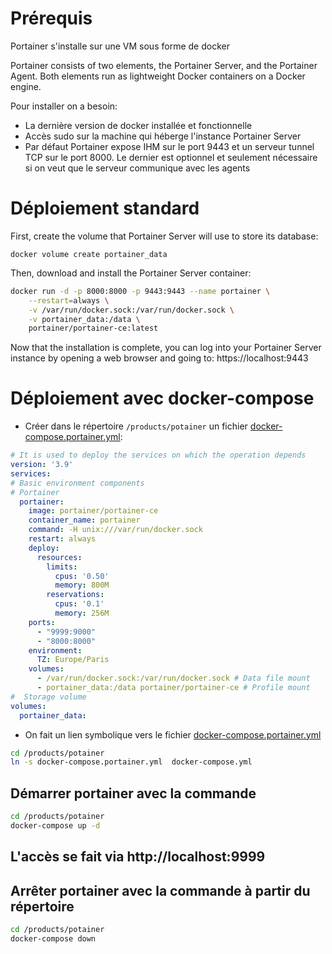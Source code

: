 # Prérequis
Portainer s'installe sur une VM sous forme de docker <p/>
Portainer consists of two elements, the Portainer Server, and the Portainer Agent. Both elements run as lightweight Docker containers on a Docker engine.
 
Pour installer on a besoin:
 - La dernière version de docker installée et fonctionnelle
 - Accès sudo sur la machine qui héberge l'instance  Portainer Server
 -  Par défaut Portainer expose IHM sur le port 9443 et un serveur tunnel TCP sur le port 8000. Le dernier est optionnel et seulement nécessaire si on veut que le serveur communique avec les agents


# Déploiement standard
 
First, create the volume that Portainer Server will use to store its database:<p/>
`docker volume create portainer_data`
 
Then, download and install the Portainer Server container:
```bash
docker run -d -p 8000:8000 -p 9443:9443 --name portainer \
    --restart=always \
    -v /var/run/docker.sock:/var/run/docker.sock \
    -v portainer_data:/data \
    portainer/portainer-ce:latest
```
 
Now that the installation is complete, you can log into your Portainer Server instance by opening a web browser and going to:
https://localhost:9443

# Déploiement avec docker-compose

- Créer dans le répertoire `/products/potainer` un fichier [docker-compose.portainer.yml](./docker-compose.portainer.yml):
```yaml
# It is used to deploy the services on which the operation depends
version: '3.9'
services:
# Basic environment components
# Portainer
  portainer:
    image: portainer/portainer-ce
    container_name: portainer
    command: -H unix:///var/run/docker.sock
    restart: always
    deploy:
      resources:
        limits:
          cpus: '0.50'
          memory: 800M
        reservations:
          cpus: '0.1'
          memory: 256M
    ports:
      - "9999:9000"
      - "8000:8000"
    environment:
      TZ: Europe/Paris
    volumes:
      - /var/run/docker.sock:/var/run/docker.sock # Data file mount
      - portainer_data:/data portainer/portainer-ce # Profile mount
#  Storage volume
volumes:
  portainer_data:
```
 
- On fait un lien symbolique vers le fichier [docker-compose.portainer.yml](./docker-compose.portainer.yml)
```bash
cd /products/potainer
ln -s docker-compose.portainer.yml  docker-compose.yml
```
## Démarrer portainer avec la commande
```bash
cd /products/potainer
docker-compose up -d
```
 
## L'accès se fait via  http://localhost:9999
 
## Arrêter portainer avec la commande à partir du répertoire 
```bash
cd /products/potainer
docker-compose down
```

